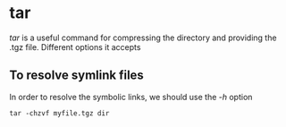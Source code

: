 # tar
*tar* is a useful command for compressing the directory and providing the .tgz file.
Different options  it accepts
## To resolve symlink files
In order to resolve the symbolic links, we should use the *-h* option
```shell script
tar -chzvf myfile.tgz dir
```